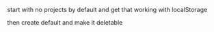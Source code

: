 start with no projects by default and get that working with localStorage

then create default and make it deletable
